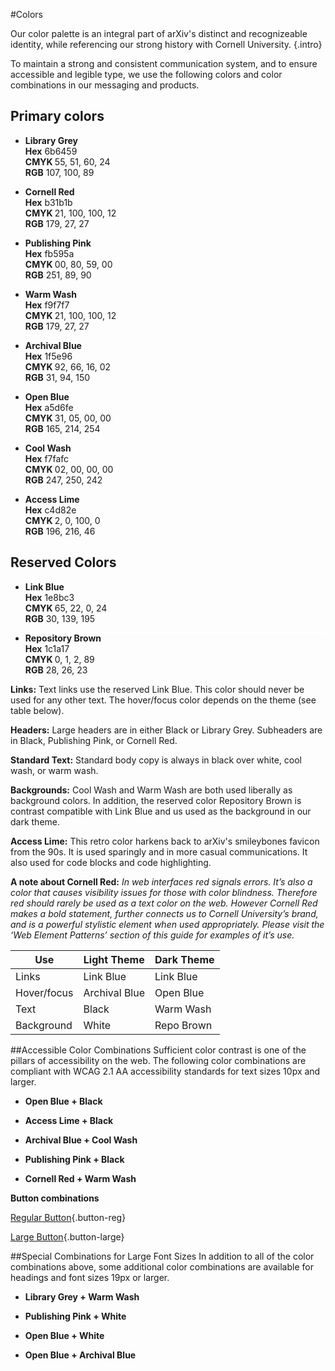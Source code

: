 #Colors

Our color palette is an integral part of arXiv's distinct and recognizeable identity, while referencing our strong history with Cornell University.
{.intro}

To maintain a strong and consistent communication system, and to ensure accessible and legible type, we use the following colors and color combinations in our messaging and products.

## Primary colors

<ul class="brand-colors">
  <li>
    <div class="color" style="background-color:#6b6459;"></div>
    <p><strong>Library Grey</strong><br>
    <strong>Hex</strong>&nbsp;6b6459<br>
    <strong>CMYK&nbsp;</strong>55, 51, 60, 24<br>
    <strong>RGB</strong> 107, 100, 89</p>
  </li>    
  <li>
    <div class="color" style="background-color:#B31B1B;"></div>
    <p><strong>Cornell Red</strong><br>
    <strong>Hex</strong>&nbsp;b31b1b<br>
    <strong>CMYK&nbsp;</strong>21, 100, 100, 12<br>
    <strong>RGB</strong> 179, 27, 27</p>
  </li>
  <li>
    <div class="color" style="background-color:#fb595a;"></div>
    <p><strong>Publishing Pink</strong><br>
    <strong>Hex</strong>&nbsp;fb595a<br>
    <strong>CMYK&nbsp;</strong>00, 80, 59, 00<br>
    <strong>RGB</strong> 251, 89, 90</p>
  </li>   
  <li>
    <div class="color" style="background-color:#f9f7f7;"></div>
    <p><strong>Warm Wash</strong><br>
    <strong>Hex</strong>&nbsp;f9f7f7<br>
    <strong>CMYK&nbsp;</strong>21, 100, 100, 12<br>
    <strong>RGB</strong> 179, 27, 27</p>
  </li>
  <li>
    <div class="color" style="background-color:#1f5e96;"></div>
    <p><strong>Archival Blue</strong><br>
    <strong>Hex</strong>&nbsp;1f5e96<br>
    <strong>CMYK&nbsp;</strong>92, 66, 16, 02<br>  
    <strong>RGB</strong> 31, 94, 150</p>
  </li>    
  <li>
    <div class="color" style="background-color:#a5d6fe;"></div>
    <p><strong>Open Blue</strong><br>  
    <strong>Hex</strong>&nbsp;a5d6fe<br>  
    <strong>CMYK&nbsp;</strong>31, 05, 00, 00<br>  
    <strong>RGB</strong> 165, 214, 254</p>
  </li>
  <li>
    <div class="color" style="background-color:#f7fafc;"></div>
    <p><strong>Cool Wash</strong><br>  
    <strong>Hex</strong>&nbsp;f7fafc<br>  
    <strong>CMYK&nbsp;</strong>02, 00, 00, 00<br>  
    <strong>RGB</strong> 247, 250, 242</p>
  </li>
  <li>
    <div class="color" style="background-color:#c4d82e;"></div>
    <p><strong>Access Lime</strong><br>  
    <strong>Hex</strong>&nbsp;c4d82e<br>  
    <strong>CMYK&nbsp;</strong>2, 0, 100, 0<br>  
    <strong>RGB</strong> 196, 216, 46</p>
  </li>
</ul>

## Reserved Colors

<ul class="brand-colors">
  <li>
    <div class="color" style="background-color:#1e8bc3;"></div>
    <p><strong>Link Blue</strong><br>  
    <strong>Hex</strong>&nbsp;1e8bc3<br>  
    <strong>CMYK&nbsp;</strong>65, 22, 0, 24<br>  
    <strong>RGB</strong> 30, 139, 195</p>
  </li>
  <li>
    <div class="color" style="background-color:#1c1a17;outline-style:solid;outline-color:white;outline-width:.5px;"></div>
    <p><strong>Repository Brown</strong><br>  
    <strong>Hex</strong>&nbsp;1c1a17<br>  
    <strong>CMYK&nbsp;</strong>0, 1, 2, 89<br>  
    <strong>RGB</strong> 28, 26, 23</p>
  </li>
</ul>

**Links:**  Text links use the reserved Link Blue. This color should never be used for any other text. The hover/focus color depends on the theme (see table below).

**Headers:** Large headers are in either Black or Library Grey. Subheaders are in Black,  Publishing Pink, or Cornell Red.

**Standard Text:** Standard body copy is always in black over white, cool wash, or warm wash.

**Backgrounds:** Cool Wash and Warm Wash are both used liberally as background colors. In addition, the reserved color Repository Brown is contrast compatible with Link Blue and us used as the background in our dark theme.

**Access Lime:** This retro color harkens back to arXiv's smileybones favicon from the 90s. It is used sparingly and in more casual communications. It also used for code blocks and code highlighting.

**A note about Cornell Red:** *In web interfaces red signals errors. It’s also a color that causes visibility issues for those with color blindness. Therefore red should rarely be used as a text color on the web. However Cornell Red makes a bold statement, further connects us to Cornell University’s brand, and is a powerful stylistic element when used appropriately. Please visit the ‘Web Element Patterns’ section of this guide for examples of it’s use.*

| Use                | Light Theme        | Dark Theme          |
| ------------------ | ------------------ | ------------------- |
| Links              | Link Blue      | Link Blue           |
| Hover/focus        | Archival Blue      | Open Blue           |
| Text        | Black      | Warm Wash           |
| Background        | White      | Repo Brown           |

##Accessible Color Combinations
Sufficient color contrast is one of the pillars of accessibility on the web. The following color combinations are compliant with WCAG 2.1 AA accessibility standards for text sizes 10px and larger.
<ul class="brand-colors">
  <li>
    <div class="color" style="background-color:#a5d6fe;"></div>
    <div class="color" style="background-color:#000000;"></div>
    <p><strong>Open Blue + Black</strong></p>
  </li>
  <li>
    <div class="color" style="background-color:#c4d82e;"></div>
    <div class="color" style="background-color:#000000;"></div>
    <p><strong>Access Lime + Black</strong></p>
  </li>
  <li>
    <div class="color" style="background-color:#1f5e96;"></div>
    <div class="color" style="background-color:#f7fafc;"></div>
    <p><strong>Archival Blue + Cool Wash</strong></p>
  </li>
  <li>
    <div class="color" style="background-color:#fb595a;"></div>
    <div class="color" style="background-color:#000000;"></div>
    <p><strong>Publishing Pink + Black</strong></p>
  </li>
  <li>
    <div class="color" style="background-color:#b31b1b;"></div>
    <div class="color" style="background-color:#f9f7f7;"></div>
    <p><strong>Cornell Red + Warm Wash</strong></p>
  </li>
</ul>

**Button combinations**

[Regular Button](#){.button-reg}

[Large Button](#){.button-large}

##Special Combinations for Large Font Sizes
In addition to all of the color combinations above, some additional color combinations are available for headings and font sizes 19px or larger.
<ul class="brand-colors">
  <li>
    <div class="color" style="background-color:#6b6459;"></div>
    <div class="color" style="background-color:#f9f7f7;"></div>
    <p><strong>Library Grey + Warm Wash</strong></p>
  </li>
  <li>
    <div class="color" style="background-color:#fb595a;"></div>
    <div class="color" style="background-color:#ffffff;"></div>
    <p><strong>Publishing Pink + White</strong></p>
  </li>
  <li>
    <div class="color" style="background-color:#a5d6fe;"></div>
    <div class="color" style="background-color:#ffffff;"></div>
    <p><strong>Open Blue + White</strong></p>
  </li>
  <li>
    <div class="color" style="background-color:#a5d6fe;"></div>
    <div class="color" style="background-color:#1f5e96;"></div>
    <p><strong>Open Blue + Archival Blue</strong></p>
  </li>
</ul>
